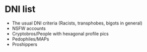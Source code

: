 # DNI list

* The usual DNI criteria (Racists, transphobes, bigots in general)
* NSFW accounts
* Cryptobros/People with hexagonal profile pics
* Pedophiles/MAPs
* Proshippers
